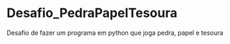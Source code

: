 # Desafio_PedraPapelTesoura
 Desafio de fazer um programa em python que joga pedra, papel e tesoura
